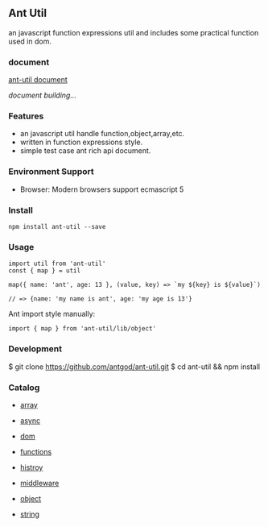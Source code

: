 ## Ant Util

an javascript function expressions util and includes some practical function used in dom.

### document

[ant-util document][1]

*document building...*

### Features

* an javascript util handle function,object,array,etc.
* written in function expressions style.
* simple test case ant rich api document.

### Environment Support
* Browser: Modern browsers support ecmascript 5

### Install
```
npm install ant-util --save
```
### Usage
```
import util from 'ant-util'
const { map } = util

map({ name: 'ant', age: 13 }, (value, key) => `my ${key} is ${value}`)

// => {name: 'my name is ant', age: 'my age is 13'}
```

Ant import style manually:
```
import { map } from 'ant-util/lib/object'
```

### Development

$ git clone https://github.com/antgod/ant-util.git
$ cd ant-util && npm install

### Catalog

* [array][2]
* [async][3]
* [dom][4]
* [functions][5]
* [histroy][6]
* [middleware][7]
* [object][8]
* [string][9]


  [1]: https://antgod.gitbooks.io/ant-util/
  [2]: https://antgod.gitbooks.io/ant-util/array.html
  [3]: https://antgod.gitbooks.io/ant-util/async.html
  [4]: https://antgod.gitbooks.io/ant-util/dom.html
  [5]: https://antgod.gitbooks.io/ant-util/functions.html
  [6]: https://antgod.gitbooks.io/ant-util/history.html
  [7]: https://antgod.gitbooks.io/ant-util/middleware
  [8]: https://antgod.gitbooks.io/ant-util/object.html
  [9]: https://antgod.gitbooks.io/ant-util/string.html